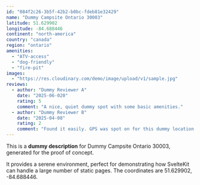 ```yaml
---
id: "084f2c26-3b5f-42b2-b0bc-fdeb81e32429"
name: "Dummy Campsite Ontario 30003"
latitude: 51.629902
longitude: -84.688446
continent: "north-america"
country: "canada"
region: "ontario"
amenities:
  - "ATV-access"
  - "dog-friendly"
  - "fire-pit"
images:
  - "https://res.cloudinary.com/demo/image/upload/v1/sample.jpg"
reviews:
  - author: "Dummy Reviewer A"
    date: "2025-06-020"
    rating: 5
    comment: "A nice, quiet dummy spot with some basic amenities."
  - author: "Dummy Reviewer B"
    date: "2025-04-08"
    rating: 2
    comment: "Found it easily. GPS was spot on for this dummy location."
---
```


This is a **dummy description** for Dummy Campsite Ontario 30003, generated for the proof of concept.

It provides a serene environment, perfect for demonstrating how SvelteKit can handle a large number of static pages. The coordinates are 51.629902, -84.688446.
